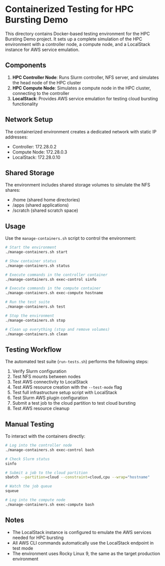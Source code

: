 # Containerized Testing for HPC Bursting Demo

This directory contains Docker-based testing environment for the HPC Bursting Demo project. It sets up a complete simulation of the HPC environment with a controller node, a compute node, and a LocalStack instance for AWS service emulation.

## Components

1. **HPC Controller Node**: Runs Slurm controller, NFS server, and simulates the head node of the HPC cluster
2. **HPC Compute Node**: Simulates a compute node in the HPC cluster, connecting to the controller
3. **LocalStack**: Provides AWS service emulation for testing cloud bursting functionality

## Network Setup

The containerized environment creates a dedicated network with static IP addresses:
- Controller: 172.28.0.2
- Compute Node: 172.28.0.3 
- LocalStack: 172.28.0.10

## Shared Storage

The environment includes shared storage volumes to simulate the NFS shares:
- /home (shared home directories)
- /apps (shared applications)
- /scratch (shared scratch space)

## Usage

Use the `manage-containers.sh` script to control the environment:

```bash
# Start the environment
./manage-containers.sh start

# Show container status
./manage-containers.sh status

# Execute commands in the controller container
./manage-containers.sh exec-control sinfo

# Execute commands in the compute container
./manage-containers.sh exec-compute hostname

# Run the test suite
./manage-containers.sh test

# Stop the environment
./manage-containers.sh stop

# Clean up everything (stop and remove volumes)
./manage-containers.sh clean
```

## Testing Workflow

The automated test suite (`run-tests.sh`) performs the following steps:

1. Verify Slurm configuration
2. Test NFS mounts between nodes
3. Test AWS connectivity to LocalStack
4. Test AWS resource creation with the `--test-mode` flag
5. Test full infrastructure setup script with LocalStack
6. Test Slurm AWS plugin configuration
7. Submit a test job to the cloud partition to test cloud bursting
8. Test AWS resource cleanup

## Manual Testing

To interact with the containers directly:

```bash
# Log into the controller node
./manage-containers.sh exec-control bash

# Check Slurm status
sinfo

# Submit a job to the cloud partition
sbatch --partition=cloud --constraint=cloud,cpu --wrap="hostname"

# Watch the job queue
squeue

# Log into the compute node
./manage-containers.sh exec-compute bash
```

## Notes

- The LocalStack instance is configured to emulate the AWS services needed for HPC bursting
- All AWS CLI commands automatically use the LocalStack endpoint in test mode
- The environment uses Rocky Linux 9, the same as the target production environment
